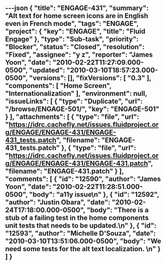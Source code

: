---json
{
  "title": "ENGAGE-431",
  "summary": "Alt text for home screen icons are in English even in French mode",
  "tags": "ENGAGE",
  "project": {
    "key": "ENGAGE",
    "title": "Fluid Engage"
  },
  "type": "Sub-task",
  "priority": "Blocker",
  "status": "Closed",
  "resolution": "Fixed",
  "assignee": "y z",
  "reporter": "James Yoon",
  "date": "2010-02-22T11:27:09.000-0500",
  "updated": "2010-03-10T18:57:23.000-0500",
  "versions": [],
  "fixVersions": [
    "0.3"
  ],
  "components": [
    "Home Screen",
    "Internationalization"
  ],
  "environment": null,
  "issueLinks": [
    {
      "type": "Duplicate",
      "url": "/browse/ENGAGE-501/",
      "key": "ENGAGE-501"
    }
  ],
  "attachments": [
    {
      "type": "file",
      "url": "https://idrc.cachefly.net/issues.fluidproject.org/ENGAGE/ENGAGE-431/ENGAGE-431_tests.patch",
      "filename": "ENGAGE-431_tests.patch"
    },
    {
      "type": "file",
      "url": "https://idrc.cachefly.net/issues.fluidproject.org/ENGAGE/ENGAGE-431/ENGAGE-431.patch",
      "filename": "ENGAGE-431.patch"
    }
  ],
  "comments": [
    {
      "id": "12590",
      "author": "James Yoon",
      "date": "2010-02-22T11:28:51.000-0500",
      "body": "a11y issue\n"
    },
    {
      "id": "12592",
      "author": "Justin Obara",
      "date": "2010-02-24T17:18:00.000-0500",
      "body": "There is a stub of a failing test in the home components unit tests that needs to be updated.\n"
    },
    {
      "id": "12593",
      "author": "Michelle D'Souza",
      "date": "2010-03-10T13:51:06.000-0500",
      "body": "We need some tests for the alt text localization.&#x20;\n"
    }
  ]
}
---

        